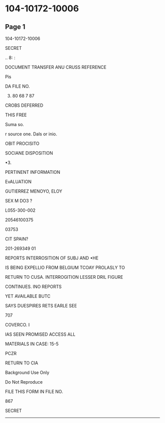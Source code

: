 # 104-10172-10006

## Page 1

104-10172-10006

SECRET

.. 8: :

DOCUMENT TRANSFER ANU CRUSS REFERENCE

Pis

DA FILE NO.

3. 80 68 7 87

CROBS DEFERRED

THIS FREE

Suma so.

r source one. Dals or inio.

OBIT PROCISITO

SOCIANE DISPOSITION

•3.

PERTINENT INFORMATION

EvALUATION

GUTIERREZ MENOYO, ELOY

SEX M DO3 ?

L055-300-002

20546100375

03753

CIT SPAIN?

201-269349 01

REPORTS INTERROSITION OF SUBJ AND •HE

IS BEING EXPELLIO FROM BELGIUM TCOAY PROLASLY TO

RETURN TO CUSA. INTERROGITION LESSER DRIL FIGURE

CONTINUES. INO REPORTS

YET AVAILABLE BUTC

SAYS DUESPIRES RETS EARLE SEE

707

COVERCO. I

IAS SEEN PROMISED ACCESS ALL

MATERIALS IN CASE: 15-5

PCZR

RETURN TO CIA

Background Use Only

Do Not Reproduce

FILE THIS FORM IN FILE NO.

867

SECRET

---

